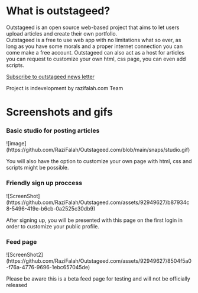 <h1>What is outstageed?</h1>
Outstageed is an open source web-based project that aims to let users upload articles and create their own portfollo. <br>
Outstageed is a free to use web app with no limitations what so ever, as long as you have some morals and a proper internet connection
you can come make a free account. Outstageed can also act as a host for articles you can request to customize your own html, css page, you can even add scripts.

[Subscribe to outstageed news letter](https://razifalah.github.io/Outstageed.com/)


Project is indevelopment by razifalah.com Team


<h1>Screenshots and gifs</h1>

<h3>Basic studio for posting articles</h3>
![image](https://github.com/RaziFalah/Outstageed.com/blob/main/snaps/studio.gif)
<p>You will also have the option to customize your own page with html, css and scripts might be possible.</p>

<h3>Friendly sign up proccess</h3>
![ScreenShot](https://github.com/RaziFalah/Outstageed.com/assets/92949627/b87934c8-5496-419e-b6cb-0a2525c30db9)
<p>After signing up, you will be presented with this page on the first login in order to customize your public profile.</p>


<h3>Feed page</h3>
![ScreenShot2](https://github.com/RaziFalah/Outstageed.com/assets/92949627/8504f5a0-f76a-4776-9696-1ebc657045de)
<p>Please be aware this is a beta feed page for testing and will not be officially released</p>




